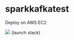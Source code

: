 # sparkkafkatest

Deploy on AWS EC2

<a href="https://console.aws.amazon.com/cloudformation/home?region=us-east-1#/stacks/new?stackName=F5Streaming&templateURL=https://s3.amazonaws.com/kafkasparkdemo/deploy-kafkaspark-ec2.template" target="_blank"><img src="https://s3.amazonaws.com/cloudformation-examples/cloudformation-launch-stack.png"/></a> (launch stack)

